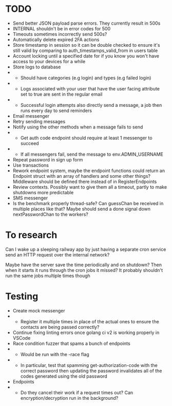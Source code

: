 # TODO

-   Send better JSON payload parse errors. They currently result in 500s
-   INTERNAL shouldn't be in error codes for 500
-   Timeouts sometimes incorrectly send 500s?
-   Automatically delete expired 2FA actions
-   Store timestamp in session so it can be double checked to ensure it's still valid by comparing to auth_timestamps_valid_from in users table
-   Account locking until a specified date for if you know you won't have access to your devices for a while
-   Store logs to database
-   -   Should have categories (e.g login) and types (e.g failed login)
-   -   Logs associated with your user that have the user facing attribute set to true are sent in the regular email
-   -   Successful login attempts also directly send a message, a job then runs every day to send reminders
-   Email messenger
-   Retry sending messages
-   Notify using the other methods when a message fails to send
-   -   Get auth code endpoint should require at least 1 messenger to succeed
-   -   If all messengers fail, send the message to env.ADMIN_USERNAME
-   Repeat password in sign up form
-   Use transactions
-   Rework endpoint system, maybe the endpoint functions could return an Endpoint struct with an array of handlers and some other things? Middleware should be defined there instead of in RegisterEndpoints
-   Review contexts. Possibly want to give them all a timeout, partly to make shutdowns more predictable
-   SMS messenger
-   Is the benchmark properly thread-safe? Can guessChan be received in multiple places like that? Maybe should send a done signal down nextPasswordChan to the workers?

# To research

Can I wake up a sleeping railway app by just having a separate cron service send an HTTP request over the internal network?

Maybe have the server save the time periodically and on shutdown? Then when it starts it runs through the cron jobs it missed? It probably shouldn't run the same jobs multiple times though

# Testing

-   Create mock messenger
-   -   Register it multiple times in place of the actual ones to ensure the contacts are being passed correctly?
-   Continue fixing linting errors once golang ci v2 is working properly in VSCode
-   Race condition fuzzer that spams a bunch of endpoints
-   -   Would be run with the -race flag
-   -   In particular, test that spamming get-authorization-code with the correct password then updating the password invalidates all of the codes generated using the old password
-   Endpoints
-   -   Do they cancel their work if a request times out? Can encryption/decryption run in the background?
